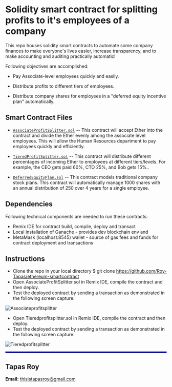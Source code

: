 # Solidity smart contract for splitting profits to it's employees of a company

This repo houses solidity smart contracts to automate some company finances to make everyone's lives easier, increase transparency, and to make accounting and auditing practically automatic!

Following objectives are accomplished:

* Pay Associate-level employees quickly and easily.

* Distribute profits to different tiers of employees.

* Distribute company shares for employees in a "deferred equity incentive plan" automatically.


## Smart Contract Files

* [`AssociateProfitSplitter.sol`](AssociateProfitSplitter.sol) -- This contract will accept Ether into the contract and divide the Ether evenly among the associate level employees. This will allow the Human Resources department to pay employees quickly and efficiently.

* [`TieredProfitSplitter.sol`](TieredProfitSplitter.sol) -- This contract will distribute different percentages of incoming Ether to employees at different tiers/levels. For example, the CEO gets paid 60%, CTO 25%, and Bob gets 15%..

* [`DeferredEquityPlan.sol`](Starter-Code/DeferredEquityPlan.sol) -- This contract models traditional company stock plans. This contract will automatically manage 1000 shares with an annual distribution of 250 over 4 years for a single employee.
  
   
## Dependencies
Following technical components are needed to run these contracts:
* Remix IDE for contract build, compile, deploy and transact
* Local installation of Ganache - provides dev blockchain env and 
* MetaMask (localhost:8545) wallet - source of gas fees and funds for contract deployment and transactions
   
  
## Instructions
* Clone the repo in your local directory $ git clone https://github.com/Roy-Tapas/ethereum-smartcontract
* Open AssociateProfitSplitter.sol in Remix IDE, compile the contract and then deploy.
* Test the deployed contract by sending a transaction as demonstrated in the following screen capture:
  
![Associateprofitsplitter](Images/Associateprofitsplitter.gif)
  
    
* Open Tieredprofitsplitter.sol in Remix IDE, compile the contract and then deploy.
* Test the deployed contract by sending a transaction as demonstrated in the following screen capture:
  
![Tieredprofitsplitter](Images/Tieredprofitsplitter.gif)


<hr style="border:2px solid blue"> </hr>

## Tapas Roy

**Email:** thisistapasroy@gmail.com